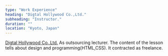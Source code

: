 ```yaml
---
type: "Work Experience"
heading: "Digtal Hollywood Co.,Ltd."
subheading: "Instructor."
duration: ""
location: "Kyoto, Japan"
---
```


<a href="http://school.dhw.co.jp/p/studio_partner/index.shtml" target="_blank">Digtal Hollywood Co.,Ltd.</a> 
As outsourcing lecturer. The content of the lesson tells about design and programming(HTML,CSS). It contracted as freelance.
